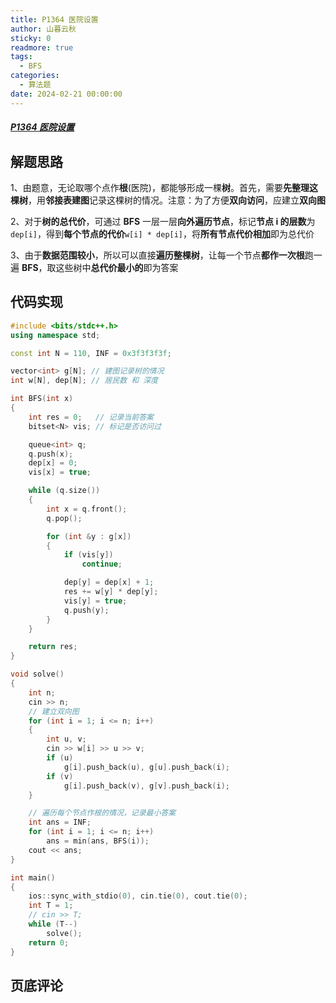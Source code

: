 ```yaml
---
title: P1364 医院设置
author: 山暮云秋
sticky: 0
readmore: true
tags:
  - BFS
categories:
  - 算法题
date: 2024-02-21 00:00:00
---
```


##### [P1364 医院设置](https://www.luogu.com.cn/problem/P1364)

<!-- more -->

## 解题思路

1、由题意，无论取哪个点作**根**(医院)，都能够形成一棵**树**。首先，需要**先整理这棵树**，用**邻接表建图**记录这棵树的情况。注意：为了方便**双向访问**，应建立**双向图**  

2、对于**树的总代价**，可通过 **BFS** 一层一层**向外遍历节点**，标记**节点 i 的层数**为`dep[i]`，得到**每个节点的代价**`w[i] * dep[i]`，将**所有节点代价相加**即为总代价  

3、由于**数据范围较小**，所以可以直接**遍历整棵树**，让每一个节点**都作一次根**跑一遍 **BFS**，取这些树中**总代价最小的**即为答案

## 代码实现

```cpp
#include <bits/stdc++.h>
using namespace std;

const int N = 110, INF = 0x3f3f3f3f;

vector<int> g[N]; // 建图记录树的情况
int w[N], dep[N]; // 居民数 和 深度

int BFS(int x)
{
    int res = 0;   // 记录当前答案
    bitset<N> vis; // 标记是否访问过

    queue<int> q;
    q.push(x);
    dep[x] = 0;
    vis[x] = true;

    while (q.size())
    {
        int x = q.front();
        q.pop();

        for (int &y : g[x])
        {
            if (vis[y])
                continue;

            dep[y] = dep[x] + 1;
            res += w[y] * dep[y];
            vis[y] = true;
            q.push(y);
        }
    }

    return res;
}

void solve()
{
    int n;
    cin >> n;
    // 建立双向图
    for (int i = 1; i <= n; i++)
    {
        int u, v;
        cin >> w[i] >> u >> v;
        if (u)
            g[i].push_back(u), g[u].push_back(i);
        if (v)
            g[i].push_back(v), g[v].push_back(i);
    }

    // 遍历每个节点作根的情况，记录最小答案
    int ans = INF;
    for (int i = 1; i <= n; i++)
        ans = min(ans, BFS(i));
    cout << ans;
}

int main()
{
    ios::sync_with_stdio(0), cin.tie(0), cout.tie(0);
    int T = 1;
    // cin >> T;
    while (T--)
        solve();
    return 0;
}
```

## 页底评论

